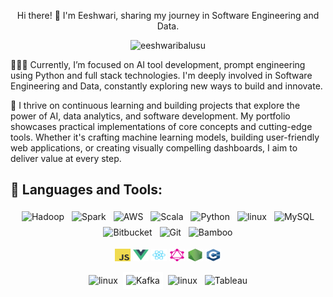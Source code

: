 <p align="center"> Hi there! 👋 I'm Eeshwari, sharing my journey in Software Engineering and Data.</p>
<p align="center">
  <!--  <img src="https://readme-typing-svg.demolab.com/?lines=Software%20Engineer;Data%20Enthusiast;Building%20solutions%20with%20code%20and%20data&font=Fira%20Code&center=true&width=900&height=45&color=fff53a&vCenter=true&pause=1000&size=25" /> -->
</p>
<p align="center"> 
  <img src="https://komarev.com/ghpvc/?username=eeshwaribalusu&label=Profile%20views&color=0e75b6&style=flat" alt="eeshwaribalusu" /> 
</p>
<p>
  👩🏻‍💻 Currently, I’m focused on AI tool development, prompt engineering using Python and full stack technologies. I'm deeply involved in Software Engineering and Data, constantly exploring new ways to build and innovate.
</p>
<p>
  💭 I thrive on continuous learning and building projects that explore the power of AI, data analytics, and software development. My portfolio showcases practical implementations of core concepts and cutting-edge tools. Whether it's crafting machine learning models, building user-friendly web applications, or creating visually compelling dashboards, I aim to deliver value at every step.
</p>
<p>
</p>
<!-- 🎨 I'm crafting a blog on Data Science,Quantitative Analytics and productivity on [Wordpress site](https://eeshwaribalusu.wordpress.com/) \ -->
<!--## My Stats ![EeshwariBalusu GitHub stats](https://github-readme-stats.vercel.app/api?username=eeshwaribalusu&hide=contribs,issues&show_icons=true&theme=radical) -->

## 🧰 Languages and Tools:

<p align="center">
	<img title="Hadoop" alt="Hadoop" src="https://raw.githubusercontent.com/Thomas-George-T/Thomas-George-T/master/assets/hadoop.svg" width="50" height="20" style="vertical-align:down; margin:4px"/>
	<img title="Spark" alt="Spark" src="https://raw.githubusercontent.com/Thomas-George-T/Thomas-George-T/master/assets/apache_spark.svg" width="80" height="20" style="vertical-align:down; margin:4px"/>
	<img title="AWS" alt="AWS" src="https://raw.githubusercontent.com/Thomas-George-T/Thomas-George-T/master/assets/aws.svg" width="60" height="20" style="vertical-align:down; margin:4px"/>
	<img title="Scala" alt="Scala" src="https://raw.githubusercontent.com/Thomas-George-T/Thomas-George-T/master/assets/scala.svg" width="40" height="20" style="vertical-align:down; margin:4px"/>
	<img title="Python" alt="Python" src="https://raw.githubusercontent.com/Thomas-George-T/Thomas-George-T/master/assets/python.svg" width="40" height="20" style="vertical-align:down; margin:4px"/>
	<img title="R" alt="linux" src="https://raw.githubusercontent.com/Thomas-George-T/Thomas-George-T/master/assets/r-lang.svg" width="35" style="vertical-align:down; margin:4px"/>
	<img title="MySQL" alt="MySQL" src="https://raw.githubusercontent.com/Thomas-George-T/Thomas-George-T/master/assets/mysql.svg" width="40" height="20" style="vertical-align:down; margin:4px"/>
	<img title="Bitbucket" alt="Bitbucket" src="https://raw.githubusercontent.com/Thomas-George-T/Thomas-George-T/master/assets/bitbucket.svg" height="20" style="vertical-align:down; margin:4px"/>
	<img title="Git" alt="Git" src="https://raw.githubusercontent.com/Thomas-George-T/Thomas-George-T/master/assets/git.svg" width="50" height="20" style="vertical-align:down; margin:4px"/>
	<img title="Bamboo" alt="Bamboo" src="https://raw.githubusercontent.com/Thomas-George-T/Thomas-George-T/master/assets/bamboo.svg" width="30" height="20" style="vertical-align:down; margin:4px"/>	
</p>
<p align="center">
	<code><img title= "Javascript" width="25" height="20" src="https://raw.githubusercontent.com/github/explore/80688e429a7d4ef2fca1e82350fe8e3517d3494d/topics/javascript/javascript.png"></code>
	<code><img title="Vue"  width="25" height="20" src="https://raw.githubusercontent.com/github/explore/80688e429a7d4ef2fca1e82350fe8e3517d3494d/topics/vue/vue.png"></code>
	<code><img title="React"  width="25" height="20" src="https://raw.githubusercontent.com/github/explore/80688e429a7d4ef2fca1e82350fe8e3517d3494d/topics/react/react.png"></code>
	<code><img title="GraphQL"  width="25" height="20" src="https://raw.githubusercontent.com/github/explore/5c058a388828bb5fde0bcafd4bc867b5bb3f26f3/topics/graphql/graphql.png"></code>
	<code><img title="Node.js"  width="25" height="20" src="https://raw.githubusercontent.com/github/explore/80688e429a7d4ef2fca1e82350fe8e3517d3494d/topics/nodejs/nodejs.png"></code>
	<code><img title="C++"  width="25" height="20" src="https://raw.githubusercontent.com/github/explore/80688e429a7d4ef2fca1e82350fe8e3517d3494d/topics/cpp/cpp.png"></code>
</p>
<p align="center">
	<img title="jira" alt="linux" src="https://raw.githubusercontent.com/Thomas-George-T/Thomas-George-T/master/assets/jira.svg" width="30" style="vertical-align:down; margin:4px"/>
	<img title="Kafka" alt="Kafka" src="https://raw.githubusercontent.com/Thomas-George-T/Thomas-George-T/master/assets/kafka.svg" width="50" height="50" style="vertical-align:down; margin:4px solid; border: 5px solid white;"/>
	<img title="linux" alt="linux" src="https://raw.githubusercontent.com/Thomas-George-T/Thomas-George-T/master/assets/linux-tux.svg" width="30" style="vertical-align:down; margin:4px"/>	
	<img title="Tableau" alt="Tableau" src="https://raw.githubusercontent.com/Thomas-George-T/Thomas-George-T/master/assets/tableau.svg" width="100" style="vertical-align:down; margin:4px"/>
</p>


